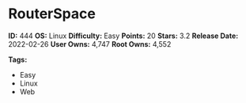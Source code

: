 # RouterSpace

**ID:** 444
**OS:** Linux
**Difficulty:** Easy
**Points:** 20
**Stars:** 3.2
**Release Date:** 2022-02-26
**User Owns:** 4,747
**Root Owns:** 4,552

**Tags:**
- Easy
- Linux
- Web

